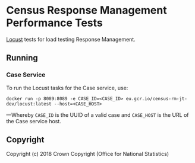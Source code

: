 # Census Response Management Performance Tests
[Locust](https://locust.io/) tests for load testing Response Management.

## Running
### Case Service
To run the Locust tasks for the Case service, use:

    docker run -p 8089:8089 -e CASE_ID=<CASE_ID> eu.gcr.io/census-rm-jt-dev/locust:latest --host=<CASE_HOST>

&mdash;Whereby `CASE_ID` is the UUID of a valid case and `CASE_HOST` is the URL of the Case service host.

## Copyright
Copyright (c) 2018 Crown Copyright (Office for National Statistics)